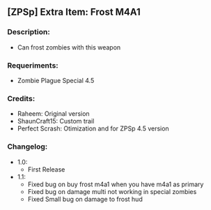 ## [ZPSp] Extra Item: Frost M4A1

### Description:
- Can frost zombies with this weapon

### Requeriments:
- Zombie Plague Special 4.5

### Credits:
- Raheem: Original version
- ShaunCraft15: Custom trail
- Perfect Scrash: Otimization and for ZPSp 4.5 version

### Changelog:
* 1.0: 
    - First Release
* 1.1:
    - Fixed bug on buy frost m4a1 when you have m4a1 as primary
    - Fixed bug on damage multi not working in special zombies
    - Fixed Small bug on damage to frost hud
